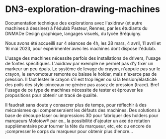 # DN3-exploration-drawing-machines
Documentation technique des explorations avec l'axidraw (et autre machines à dessiner) à l'édulab Pasteur, Rennes, par les étudiants du DNMADe Design graphique, langages visuels, du lycée Bréquigny.

Nous avons été accueilli sur 4 séances de 4h, les 28 mars, 4 avril, 11 avril et 16 mai 2023, pour expérimenter avec les machines dont dispose l'édulab.

L'usage des machines nécessite parfois des installations de drivers, l'usage de fontes spécifiques.
L'axidraw par exemple ne permet pas d'y fixer un markeur un peu épais. Le système de levage du crayon, n'appuie pas sur le crayon, le servomoteur remonte ou baisse le holder, mais n'exerce pas de pression. Il faut lester le crayon s'il est trop léger ou si la tension/élasticité des poils des stylo-pinceaux ne génère pas assez de pression (trace).
Bref l'usage de ce type de machines nécessite de tester et éprouver les propositions pour obtenir un tracé de qualité.

Il faudrait sans doute y consacrer plus de temps, pour réflechir à des mécanismes qui compenseraient les défauts des machines. Des solutions à base de découpe laser ou impressions 3D pour fabriquer des holders pour marqueurs Molotow® par ex., la possibilité d'ajouter un axe de rotation supplémentaire pour tourner la tête du marqueur, etc, etc ou encore de ;compresser le corps du marqueur pour obtenir plus d'encre...
